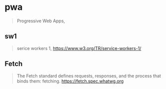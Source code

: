 # pwa
> Progressive Web Apps, 

## sw1
> serice workers 1, <https://www.w3.org/TR/service-workers-1/>


## Fetch
> The Fetch standard defines requests, responses, and the process that binds them: fetching. <https://fetch.spec.whatwg.org>
